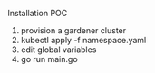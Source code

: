 Installation POC

1. provision a gardener cluster
2. kubectl apply -f namespace.yaml
3. edit global variables 
4. go run main.go